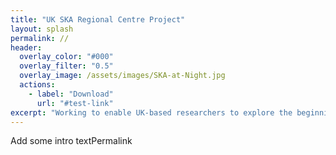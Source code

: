 ```yaml
---
title: "UK SKA Regional Centre Project"
layout: splash
permalink: //
header:
  overlay_color: "#000"
  overlay_filter: "0.5"
  overlay_image: /assets/images/SKA-at-Night.jpg
  actions:
    - label: "Download"
      url: "#test-link"
excerpt: "Working to enable UK-based researchers to explore the beginning of the universe by harnessing SKA data"
---
```

Add some intro textPermalink

